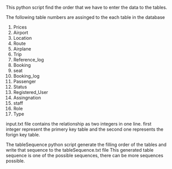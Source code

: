 This python script find the order that we have to enter the data to the tables. 

The following table numbers are assinged to the each table in the database 
01) Prices
02) Airport
03) Location
04) Route
05) Airplane 
06) Trip
07) Reference_log
08) Booking
09) seat
10) Booking_log
11) Passenger
12) Status 
13) Registered_User
14) Assingnation
15) staff
16) Role
17) Type

input.txt file contains the relationship as two integers in one line.
first integer represent the primery key table and the second one represents the forign key table.

The tableSequence python script generate the filling order of the tables and write that sequence to the tableSequence.txt file
This generated table sequence is one of the possible sequences, there can be more sequences possible.